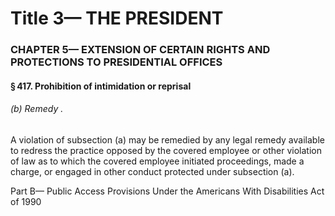 
# Title 3— THE PRESIDENT
### CHAPTER 5— EXTENSION OF CERTAIN RIGHTS AND PROTECTIONS TO PRESIDENTIAL OFFICES
#### § 417. Prohibition of intimidation or reprisal
###### (b) Remedy .

A violation of subsection (a) may be remedied by any legal remedy available to redress the practice opposed by the covered employee or other violation of law as to which the covered employee initiated proceedings, made a charge, or engaged in other conduct protected under subsection (a).

Part B— Public Access Provisions Under the Americans With Disabilities Act of 1990
